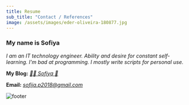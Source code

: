 ```yaml
---
title: Resume
sub_title: "Contact / References"
image: /assets/images/eder-oliveira-180877.jpg
---
```


### My name is Sofiya

_I am an IT technology engineer. Ability and desire for constant self-learning. I'm bad at programming. I mostly write scripts for personal use._

**My Blog:** _[🌸🐳 Sofiya 👋](https://sofi2025-cpu.github.io/)_

**Email:** _<sofija.p2018@gmail.com>_


![footer](https://github.com/user-attachments/assets/5633e544-fcb8-4f6c-8dc2-26300da4d67d)
